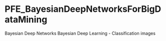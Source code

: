 # PFE_BayesianDeepNetworksForBigDataMining
Bayesian Deep Networks
Bayesian Deep Learning - Classification images
